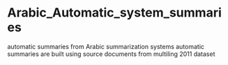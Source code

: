 # Arabic_Automatic_system_summaries
automatic summaries from Arabic summarization systems
automatic summaries are built using source documents from multiling 2011 dataset

